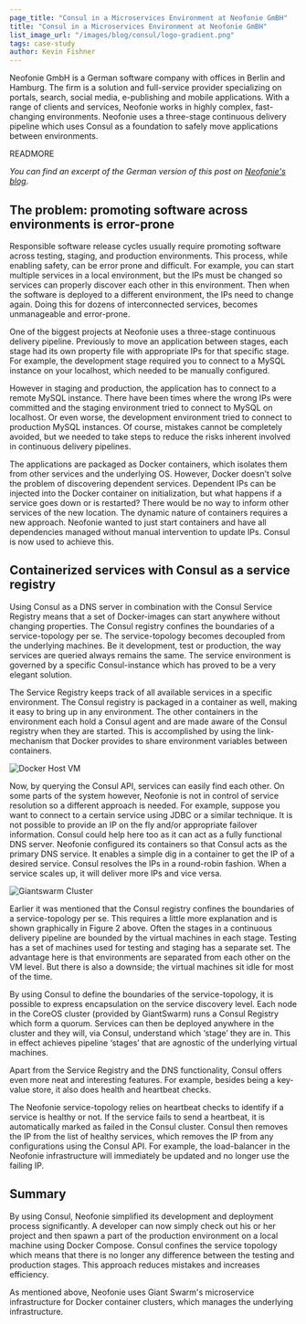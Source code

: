 ```yaml
---
page_title: "Consul in a Microservices Environment at Neofonie GmBH"
title: "Consul in a Microservices Environment at Neofonie GmBH"
list_image_url: "/images/blog/consul/logo-gradient.png"
tags: case-study
author: Kevin Fishner
---
```


Neofonie GmbH is a German software company with offices in Berlin and Hamburg. The firm is a solution and full-service provider specializing on portals, search, social media, e-publishing and mobile applications. With a range of clients and services, Neofonie works in highly complex, fast-changing environments. Neofonie uses a three-stage continuous delivery pipeline which uses Consul as a foundation to safely move applications between environments.

READMORE

_You can find an excerpt of the German version of this post on [Neofonie's blog](http://blog.neofonie.de/2015/05/26/microservices-wie-docker-und-consul-entwicklunsprozesse-revolutionieren)_.

## The problem: promoting software across environments is error-prone

Responsible software release cycles usually require promoting software across testing, staging, and production environments. This process, while enabling safety, can be error prone and difficult. For example, you can start multiple services in a local environment, but the IPs must be changed so services can properly discover each other in this environment. Then when the software is deployed to a different environment, the IPs need to change again. Doing this for dozens of interconnected services, becomes unmanageable and error-prone. 

One of the biggest projects at Neofonie uses a three-stage continuous delivery pipeline. Previously to move an application between stages, each stage had its own property file with appropriate IPs for that specific stage. For example, the development stage required you to connect to a MySQL instance on your localhost, which needed to be manually configured.

However in staging and production, the application has to connect to a remote MySQL instance. There have been times where the wrong IPs were committed and the staging environment tried to connect to MySQL on localhost. Or even worse, the development environment tried to connect to production MySQL instances. Of course, mistakes cannot be completely avoided, but we needed to take steps to reduce the risks inherent involved in continuous delivery pipelines.

The applications are packaged as Docker containers, which isolates them from other services and the underlying OS. However, Docker doesn’t solve the problem of discovering dependent services. Dependent IPs can be injected into the Docker container on initialization, but what happens if a service goes down or is restarted? There would be no way to inform other services of the new location. The dynamic nature of containers requires a new approach. Neofonie wanted to just start containers and have all dependencies managed without manual intervention to update IPs. Consul is now used to achieve this.

## Containerized services with Consul as a service registry

Using Consul as a DNS server in combination with the Consul Service Registry means that a set of Docker-images can start anywhere without changing properties. The Consul registry confines the boundaries of a service-topology per se. The service-topology becomes decoupled from the underlying machines. Be it development, test or production, the way services are queried always remains the same. The service  environment is governed by a specific Consul-instance which has proved to be a very elegant solution.

The Service Registry keeps track of all available services in a specific environment. The Consul registry is packaged in a container as well, making it easy to bring up in any environment. The other containers in the environment each hold a Consul agent and are made aware of the Consul registry when they are started. This is accomplished by using the link-mechanism that Docker provides to share environment variables between containers.

![Docker Host VM](/images/blog/neofonie-case-study/docker-host-vm.png)

Now, by querying the Consul API, services can easily find each other. On some parts of the system however, Neofonie is not in control of service resolution so a different approach is needed. For example, suppose you want to connect to a certain service using JDBC or a similar technique. It is not possible to provide an IP on the fly and/or appropriate failover information. Consul could help here too as it can  act as a fully functional DNS server. Neofonie configured its containers so that Consul acts as the primary DNS service. It enables a simple dig in a container to get the IP of a desired service. Consul resolves the IPs in a round-robin fashion. When a service scales up, it will deliver more IPs and vice versa.

![Giantswarm Cluster](/images/blog/neofonie-case-study/giantswarm-cluster.png)

Earlier it was mentioned that the Consul registry confines the boundaries of a service-topology per se. This requires a little more explanation and is shown graphically in Figure 2 above. Often the stages in a continuous delivery pipeline are bounded by the virtual machines in each stage. Testing has a set of machines used for testing and staging has a separate set. The advantage here is that environments are separated from each other on the VM level. But there is also a downside; the virtual machines sit idle for most of the time.

By using Consul to define the boundaries of the service-topology, it is possible to express encapsulation on the service discovery level. Each node in the CoreOS cluster (provided by GiantSwarm) runs a Consul Registry which form a quorum. Services can then be deployed anywhere in the cluster and they will, via Consul, understand which ‘stage’ they are in. This in effect achieves pipeline ‘stages’ that are agnostic of the underlying virtual machines.

Apart from the Service Registry and the DNS functionality, Consul offers even more neat and interesting features. For example, besides being a key-value store, it also does health and heartbeat checks.

The Neofonie service-topology relies on heartbeat checks to identify if a service is healthy or not. If the service fails to send a heartbeat, it is automatically marked as failed in the Consul cluster. Consul then removes the IP from the list of healthy services, which removes the IP from any configurations using the Consul API. For example, the load-balancer in the Neofonie infrastructure will immediately be updated and no longer use the failing IP.

## Summary

By using Consul, Neofonie simplified its development and deployment process significantly. A developer can now simply check out his or her project and then spawn a part of the production environment on a local machine using Docker Compose. Consul confines the service topology which means that there is no longer any difference between the testing and production stages. This approach reduces mistakes and increases efficiency.

As mentioned above, Neofonie uses Giant Swarm's microservice infrastructure for Docker container clusters, which manages the underlying infrastructure.
